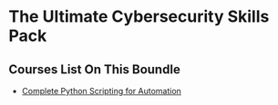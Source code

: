# The Ultimate Cybersecurity Skills Pack

## Courses List On This Boundle
- [Complete Python Scripting for Automation](https://github.com/sinapordanesh/Cybersecurity-Networking-Course-Notes/tree/main/The%20Ultimate%20Cybersecurity%20Skills%20Pack/Complete%20Python%20Scripting%20for%20Automation)